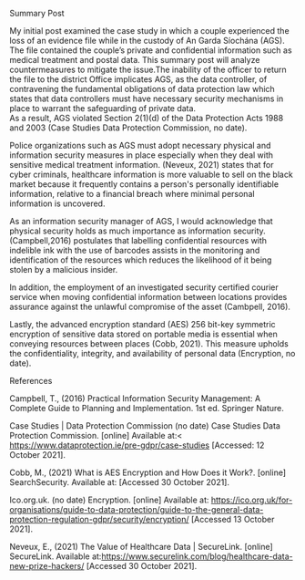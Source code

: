 Summary Post

My initial post examined the case study in which a couple experienced the loss of an evidence file while in the custody of An Garda Síochána (AGS). The file contained the couple’s private and confidential information such as medical treatment and postal data.  This summary post will analyze countermeasures to mitigate the issue.The inability of the officer to return the file to the district Office implicates AGS, as the data controller, of contravening the fundamental obligations of data protection law which states that data controllers must have necessary security mechanisms in place to warrant the safeguarding of private data.  
As a result, AGS violated Section 2(1)(d) of the Data Protection Acts 1988 and 2003 (Case Studies Data Protection Commission, no date).


Police organizations such as AGS must adopt necessary physical and information security measures in place especially when they deal with sensitive medical treatment information. (Neveux, 2021) states that for cyber criminals, healthcare information is more valuable to sell on the black market because it frequently contains a person's personally identifiable information, relative to a financial breach where minimal personal information is uncovered.  


As an information security manager of AGS, I would acknowledge that physical security holds as much importance as information security. (Campbell,2016) postulates that labelling confidential resources with indelible ink with the use of barcodes assists in the monitoring and identification of the resources which reduces the likelihood of it being stolen by a malicious insider.

In addition, the employment of an investigated security certified courier service when moving confidential information between locations provides assurance against the unlawful compromise of the asset (Cambpell, 2016).

 Lastly, the advanced encryption standard (AES) 256 bit-key symmetric encryption of sensitive data stored on portable media is essential when conveying resources between places (Cobb, 2021). This measure upholds the confidentiality, integrity, and availability of personal data (Encryption, no date).

  
References 

Campbell, T., (2016) Practical Information Security Management: A Complete Guide to Planning and Implementation. 1st ed. Springer Nature.


Case Studies | Data Protection Commission (no date) Case Studies Data Protection Commission. [online]  Available at:< https://www.dataprotection.ie/pre-gdpr/case-studies [Accessed: 12 October 2021].



Cobb, M., (2021) What is AES Encryption and How Does it Work?. [online] SearchSecurity. Available at: [Accessed 30 October 2021].



Ico.org.uk. (no date) Encryption. [online]  Available at: <https://ico.org.uk/for-organisations/guide-to-data-protection/guide-to-the-general-data-protection-regulation-gdpr/security/encryption/> [Accessed 13 October 2021].



Neveux, E., (2021) The Value of Healthcare Data | SecureLink. [online] SecureLink. Available at:https://www.securelink.com/blog/healthcare-data-new-prize-hackers/ [Accessed 30 October 2021].

